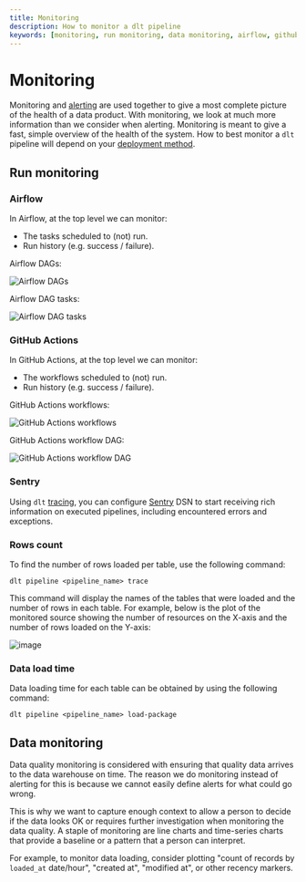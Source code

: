 ```yaml
---
title: Monitoring
description: How to monitor a dlt pipeline
keywords: [monitoring, run monitoring, data monitoring, airflow, github actions]
---
```


# Monitoring

Monitoring and [alerting](alerting.md) are used together to give a most complete picture of the
health of a data product. With monitoring, we look at much more information than we consider when
alerting. Monitoring is meant to give a fast, simple overview of the health of the system. How to
best monitor a `dlt` pipeline will depend on your [deployment method](../walkthroughs/deploy-a-pipeline/).

## Run monitoring

### Airflow

In Airflow, at the top level we can monitor:

- The tasks scheduled to (not) run.
- Run history (e.g. success / failure).

Airflow DAGs:

![Airflow DAGs](images/airflow_dags.png)

Airflow DAG tasks:

![Airflow DAG tasks](images/airflow_dag_tasks.png)

### GitHub Actions

In GitHub Actions, at the top level we can monitor:

- The workflows scheduled to (not) run.
- Run history (e.g. success / failure).

GitHub Actions workflows:

![GitHub Actions workflows](images/github_actions_workflows.png)

GitHub Actions workflow DAG:

![GitHub Actions workflow DAG](images/github_actions_workflow_dag.png)

### Sentry

Using `dlt` [tracing](tracing.md), you can configure [Sentry](https://sentry.io) DSN to start
receiving rich information on executed pipelines, including encountered errors and exceptions.


### Rows count
To find the number of rows loaded per table, use the following command:

```shell
dlt pipeline <pipeline_name> trace
```

This command will display the names of the tables that were loaded and the number of rows in each table.
For example, below is the plot of the monitored source showing the number of resources on the X-axis and
the number of rows loaded on the Y-axis:

![image](https://storage.googleapis.com/dlt-blog-images/docs_data_monitoring_rows_count)

### Data load time
Data loading time for each table can be obtained by using the following command:

```shell
dlt pipeline <pipeline_name> load-package
```

## Data monitoring

Data quality monitoring is considered with ensuring that quality data arrives to the data warehouse
on time. The reason we do monitoring instead of alerting for this is because we cannot easily define
alerts for what could go wrong.

This is why we want to capture enough context to allow a person to decide if the data looks OK or
requires further investigation when monitoring the data quality. A staple of monitoring are line
charts and time-series charts that provide a baseline or a pattern that a person can interpret.

For example, to monitor data loading, consider plotting "count of records by `loaded_at` date/hour",
"created at", "modified at", or other recency markers.
